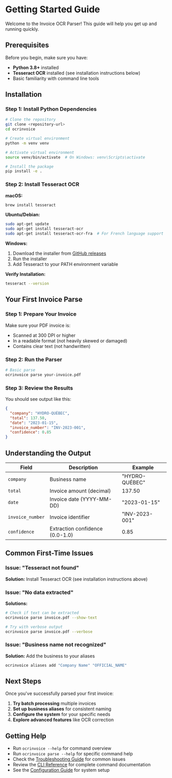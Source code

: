 # Getting Started Guide

Welcome to the Invoice OCR Parser! This guide will help you get up and running quickly.

## Prerequisites

Before you begin, make sure you have:

- **Python 3.8+** installed
- **Tesseract OCR** installed (see installation instructions below)
- Basic familiarity with command line tools

## Installation

### Step 1: Install Python Dependencies

```bash
# Clone the repository
git clone <repository-url>
cd ocrinvoice

# Create virtual environment
python -m venv venv

# Activate virtual environment
source venv/bin/activate  # On Windows: venv\Scripts\activate

# Install the package
pip install -e .
```

### Step 2: Install Tesseract OCR

**macOS:**
```bash
brew install tesseract
```

**Ubuntu/Debian:**
```bash
sudo apt-get update
sudo apt-get install tesseract-ocr
sudo apt-get install tesseract-ocr-fra  # For French language support
```

**Windows:**
1. Download the installer from [GitHub releases](https://github.com/UB-Mannheim/tesseract/wiki)
2. Run the installer
3. Add Tesseract to your PATH environment variable

**Verify Installation:**
```bash
tesseract --version
```

## Your First Invoice Parse

### Step 1: Prepare Your Invoice

Make sure your PDF invoice is:
- Scanned at 300 DPI or higher
- In a readable format (not heavily skewed or damaged)
- Contains clear text (not handwritten)

### Step 2: Run the Parser

```bash
# Basic parse
ocrinvoice parse your-invoice.pdf
```

### Step 3: Review the Results

You should see output like this:
```json
{
  "company": "HYDRO-QUÉBEC",
  "total": 137.50,
  "date": "2023-01-15",
  "invoice_number": "INV-2023-001",
  "confidence": 0.85
}
```

## Understanding the Output

| Field | Description | Example |
|-------|-------------|---------|
| `company` | Business name | "HYDRO-QUÉBEC" |
| `total` | Invoice amount (decimal) | 137.50 |
| `date` | Invoice date (YYYY-MM-DD) | "2023-01-15" |
| `invoice_number` | Invoice identifier | "INV-2023-001" |
| `confidence` | Extraction confidence (0.0-1.0) | 0.85 |

## Common First-Time Issues

### Issue: "Tesseract not found"
**Solution:** Install Tesseract OCR (see installation instructions above)

### Issue: "No data extracted"
**Solutions:**
```bash
# Check if text can be extracted
ocrinvoice parse invoice.pdf --show-text

# Try with verbose output
ocrinvoice parse invoice.pdf --verbose
```

### Issue: "Business name not recognized"
**Solution:** Add the business to your aliases
```bash
ocrinvoice aliases add "Company Name" "OFFICIAL_NAME"
```

## Next Steps

Once you've successfully parsed your first invoice:

1. **Try batch processing** multiple invoices
2. **Set up business aliases** for consistent naming
3. **Configure the system** for your specific needs
4. **Explore advanced features** like OCR correction

## Getting Help

- Run `ocrinvoice --help` for command overview
- Run `ocrinvoice parse --help` for specific command help
- Check the [Troubleshooting Guide](./troubleshooting.md) for common issues
- Review the [CLI Reference](./cli_reference.md) for complete command documentation
- See the [Configuration Guide](./configuration.md) for system setup
